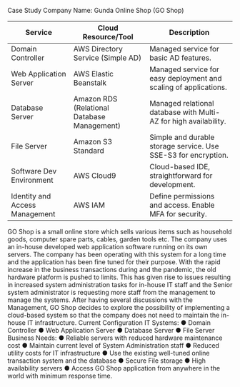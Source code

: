 Case Study Company Name: Gunda Online Shop (GO Shop)

| Service              | Cloud Resource/Tool                                | Description                                                     |
|------------------------|-----------------------------------------------|---------------------------------------------------------------|
| Domain Controller       | AWS Directory Service (Simple AD)             | Managed service for basic AD features.                        |
| Web Application Server  | AWS Elastic Beanstalk                         | Managed service for easy deployment and scaling of applications. |
| Database Server         | Amazon RDS (Relational Database Management)   | Managed relational database with Multi-AZ for high availability. |
| File Server             | Amazon S3 Standard                            | Simple and durable storage service. Use SSE-S3 for encryption. |
| Software Dev Environment| AWS Cloud9                                    | Cloud-based IDE, straightforward for development.              |
| Identity and Access Management | AWS IAM                              | Define permissions and access. Enable MFA for security.        |


GO Shop is a small online store which sells various items such as household goods, computer spare parts, cables, garden tools etc. The company uses an in-house developed web application software running on its own servers. The company has been operating with this system for a long time and the application has been fine tuned for their purpose. With the rapid increase in the business transactions during and the pandemic, the old hardware platform is pushed to limits. This has given rise to issues resulting in increased system administration tasks for in-house IT staff and the Senior system administrator is requesting more staff from the management to manage the systems.
After having several discussions with the Management, GO Shop decides to explore the possibility of implementing a cloud-based system so that the company does not need to maintain the in-house IT infrastructure. Current Configuration IT Systems: ● Domain Controller ● Web Application Server ● Database Server ● File Server Business Needs: ● Reliable servers with reduced hardware maintenance cost ● Maintain current level of System Administration staff ● Reduced utility costs for IT infrastructure ● Use the existing well-tuned online transaction system and the database ● Secure File storage ● High availability servers ● Access GO Shop application from anywhere in the world with minimum response time.
